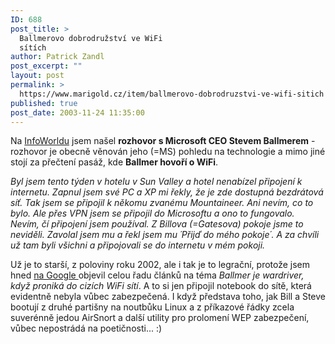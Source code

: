 ```yaml
---
ID: 688
post_title: >
  Ballmerovo dobrodružství ve WiFi
  sítích
author: Patrick Zandl
post_excerpt: ""
layout: post
permalink: >
  https://www.marigold.cz/item/ballmerovo-dobrodruzstvi-ve-wifi-sitich
published: true
post_date: 2003-11-24 11:35:00
---
```

<P>Na <A href="http://www.infoworld.com/article/02/07/18/020722plballmer_1.html" target=_blank>InfoWorldu</A> jsem našel <STRONG>rozhovor s Microsoft CEO&#160;Stevem Ballmerem</STRONG> - rozhovor je obecně věnován jeho (=MS) pohledu na technologie a mimo jiné stojí za přečtení pasáž, kde <STRONG>Ballmer hovoří o WiFi</STRONG>. </P>
<P><EM>Byl jsem tento týden v hotelu v Sun Valley a hotel nenabízel připojení k internetu. Zapnul jsem své PC a XP mi řekly, že je zde dostupná bezdrátová síť. Tak jsem se připojil k někomu zvanému Mountaineer. Ani nevím, co to bylo. Ale přes VPN jsem se připojil do Microsoftu a ono to fungovalo. Nevím, čí připojení jsem používal. Z Billova (=Gatesova) pokoje jsme to neviděli. Zavolal jsem mu a řekl jsem mu ´Přijď do mého pokoje´. A za chvíli už tam byli všichni a připojovali se do internetu v mém pokoji.</EM></P>
<P>Už je to starší, z poloviny roku 2002, ale i tak je to legrační, protože jsem hned <A href="http://www.google.com/search?sourceid=navclient&amp;hl=cs&amp;ie=UTF-8&amp;oe=UTF-8&amp;q=Mountaineer+ballmer" target=_blank>na Google </A>objevil celou řadu článků na téma <EM>Ballmer je wardriver, když proniká do cizích WiFi sítí</EM>. A to si jen připojil notebook do sítě, která evidentně nebyla vůbec zabezpečená. I když představa toho, jak Bill a Steve bootují z druhé partišny na noutbůku&#160;Linux a z příkazové řádky zcela suverénně jedou AirSnort a další utility pro prolomení WEP zabezpečení, vůbec nepostrádá na poetičnosti... :)</P>